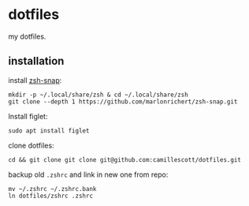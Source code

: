 # dotfiles

my dotfiles.

## installation

install [zsh-snap](https://github.com/marlonrichert/zsh-snap#installation):

    mkdir -p ~/.local/share/zsh & cd ~/.local/share/zsh
    git clone --depth 1 https://github.com/marlonrichert/zsh-snap.git

Install figlet:

    sudo apt install figlet
  
clone dotfiles:

    cd && git clone git clone git@github.com:camillescott/dotfiles.git

backup old `.zshrc` and link in new one from repo:

    mv ~/.zshrc ~/.zshrc.bank
    ln dotfiles/zshrc .zshrc
